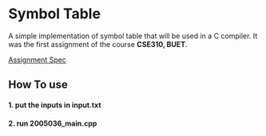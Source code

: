 
# Symbol Table

A simple implementation of symbol table that will be used in a C compiler. It was the first assignment of the course **CSE310, BUET**.

[Assignment Spec](https://github.com/TawhidMM/Symbol_Table/blob/main/sample_io/Symbol%20Table%20Implementation.pdf)

## How To use
#### 1. put the inputs in **input.txt**
#### 2. run  **2005036_main.cpp**

